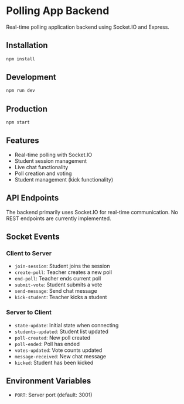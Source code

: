 
# Polling App Backend

Real-time polling application backend using Socket.IO and Express.

## Installation

```bash
npm install
```

## Development

```bash
npm run dev
```

## Production

```bash
npm start
```

## Features

- Real-time polling with Socket.IO
- Student session management
- Live chat functionality
- Poll creation and voting
- Student management (kick functionality)

## API Endpoints

The backend primarily uses Socket.IO for real-time communication. No REST endpoints are currently implemented.

## Socket Events

### Client to Server
- `join-session`: Student joins the session
- `create-poll`: Teacher creates a new poll
- `end-poll`: Teacher ends current poll
- `submit-vote`: Student submits a vote
- `send-message`: Send chat message
- `kick-student`: Teacher kicks a student

### Server to Client
- `state-update`: Initial state when connecting
- `students-updated`: Student list updated
- `poll-created`: New poll created
- `poll-ended`: Poll has ended
- `votes-updated`: Vote counts updated
- `message-received`: New chat message
- `kicked`: Student has been kicked

## Environment Variables

- `PORT`: Server port (default: 3001)
